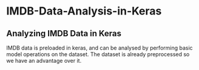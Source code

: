 # IMDB-Data-Analysis-in-Keras
## Analyzing IMDB Data in Keras
IMDB data is preloaded in keras, and can be analysed by  performing basic model operations on the dataset. 
The dataset is already preprocessed so we have an advantage over it.
